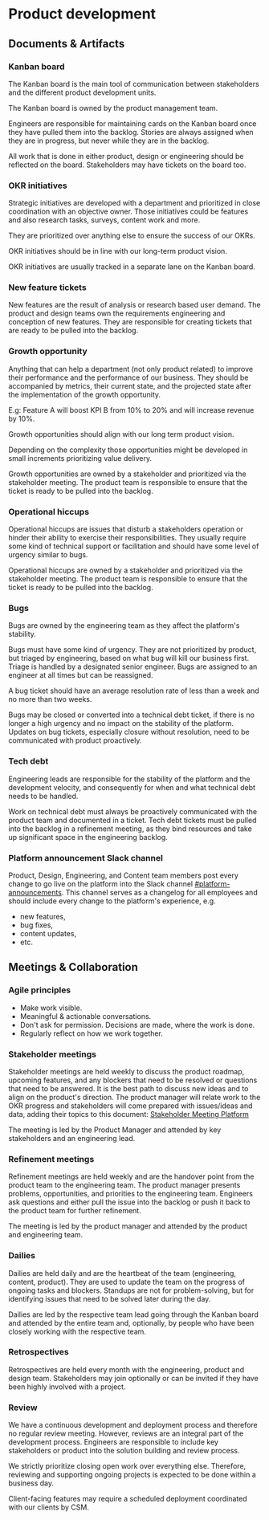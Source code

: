 # Product development

## Documents & Artifacts

### Kanban board

The Kanban board is the main tool of communication between stakeholders and the different product development units.

The Kanban board is owned by the product management team.

Engineers are responsible for maintaining cards on the Kanban board once they have pulled them into the backlog. Stories are always assigned when they are in progress, but never while they are in the backlog.

All work that is done in either product, design or engineering should be reflected on the board. Stakeholders may have tickets on the board too.

### OKR initiatives

Strategic initiatives are developed with a department and prioritized in close coordination with an objective owner. Those initiatives could be features and also research tasks, surveys, content work and more.

They are prioritized over anything else to ensure the success of our OKRs.

OKR initiatives should be in line with our long-term product vision.

OKR initiatives are usually tracked in a separate lane on the Kanban board.

### New feature tickets

New features are the result of analysis or research based user demand.
The product and design teams own the requirements engineering and conception of new features.
They are responsible for creating tickets that are ready to be pulled into the backlog.

### Growth opportunity

Anything that can help a department (not only product related) to improve their performance and the performance of our business.
They should be accompanied by metrics, their current state, and the projected state after the implementation of the growth opportunity.

E.g: Feature A will boost KPI B from 10% to 20% and will increase revenue by 10%.

Growth opportunities should align with our long term product vision.

Depending on the complexity those opportunities might be developed in small increments prioritizing value delivery.

Growth opportunities are owned by a stakeholder and prioritized via the stakeholder meeting.
The product team is responsible to ensure that the ticket is ready to be pulled into the backlog.

### Operational hiccups

Operational hiccups are issues that disturb a stakeholders operation or hinder their ability to exercise their responsibilities.
They usually require some kind of technical support or facilitation and should have some level of urgency similar to bugs.

Operational hiccups are owned by a stakeholder and prioritized via the stakeholder meeting.
The product team is responsible to ensure that the ticket is ready to be pulled into the backlog.

### Bugs

Bugs are owned by the engineering team as they affect the platform's stability.

Bugs must have some kind of urgency. They are not prioritized by product, but triaged by engineering, based on what bug will kill our business first. Triage is handled by a designated senior engineer. Bugs are assigned to an engineer at all times but can be reassigned.

A bug ticket should have an average resolution rate of less than a week and no more than two weeks.

Bugs may be closed or converted into a technical debt ticket, if there is no longer a high urgency and no impact on the stability of the platform.
Updates on bug tickets, especially closure without resolution, need to be communicated with product proactively.

### Tech debt

Engineering leads are responsible for the stability of the platform and the development velocity, and consequently for when and what technical debt needs to be handled.

Work on technical debt must always be proactively communicated with the product team and documented in a ticket. Tech debt tickets must be pulled into the backlog in a refinement meeting, as they bind resources and take up significant space in the engineering backlog.

### Platform announcement Slack channel

Product, Design, Engineering, and Content team members post every change to go live on the platform into the Slack channel [#platform-announcements](https://voiio.slack.com/archives/C02BXK6R16V).
This channel serves as a changelog for all employees and should include every change to the platform's experience, e.g.

* new features,
* bug fixes,
* content updates,
* etc.

## Meetings & Collaboration

### Agile principles

* Make work visible.
* Meaningful & actionable conversations.
* Don't ask for permission. Decisions are made, where the work is done.
* Regularly reflect on how we work together.

### Stakeholder meetings

Stakeholder meetings are held weekly to discuss the product roadmap, upcoming features, and any blockers that need to be resolved or questions that need to be answered. It is the best path to discuss new ideas and to align on the product's direction. The product manager will relate work to the OKR progress and stakeholders will come prepared with issues/ideas and data, adding their topics to this document: [Stakeholder Meeting Platform](https://docs.google.com/document/d/1uhX68whx9T56unUlEUdyjUdq_dOJpHwO7Ycv892hqA8/edit)

The meeting is led by the Product Manager and attended by key stakeholders and an engineering lead.

### Refinement meetings

Refinement meetings are held weekly and are the handover point from the product team to the engineering team. The product manager presents problems, opportunities, and priorities to the engineering team. Engineers ask questions and either pull the issue into the backlog or push it back to the product team for further refinement.

The meeting is led by the product manager and attended by the product and engineering team.

### Dailies

Dailies are held daily and are the heartbeat of the team (engineering, content, product). They are used to update the team on the progress of ongoing tasks and blockers. Standups are not for problem-solving, but for identifying issues that need to be solved later during the day.

Dailies are led by the respective team lead going through the Kanban board and attended by the entire team and, optionally, by people who have been closely working with the respective team.

### Retrospectives

Retrospectives are held every month with the engineering, product and design team. Stakeholders may join optionally or can be invited if they have been highly involved with a project.

### Review

We have a continuous development and deployment process and therefore no regular review meeting. However, reviews are an integral part of the development process. Engineers are responsible to include key stakeholders or product into the solution building and review process.

We strictly prioritize closing open work over everything else.
Therefore, reviewing and supporting ongoing projects is expected to be done within a business day.

Client-facing features may require a scheduled deployment coordinated with our clients by CSM.

